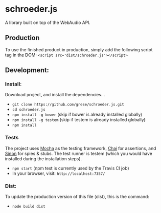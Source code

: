 # schroeder.js
A library built on top of the WebAudio API.

## Production
To use the finished product in production, simply add the following script tag in the DOM:
`<script src='dist/schroeder.js'></script>`

## Development:

### Install:
Download project, and install the dependencies...
* `git clone https://github.com/grese/schroeder.js.git`
* `cd schroeder.js`
* `npm install -g bower` (skip if bower is already installed globally)
* `npm install -g testem` (skip if testem is already installed globally)
* `npm install`

### Tests
The project uses [Mocha](http://mochajs.org/) as the testing framework, [Chai](http://chaijs.com/) for assertions, and [Sinon](http://sinonjs.org/) for spies & stubs.  The test runner is testem (which you would have installed during the installation steps).
* `npm start` (npm test is currently used by the Travis CI job)
* In your browser, visit: `http://localhost:7357/`

### Dist:
To update the production version of this file (dist), this is the command:
* `node build dist`
